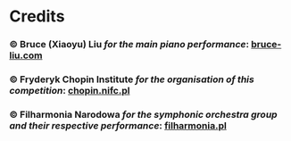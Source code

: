 # Credits

### © Bruce (Xiaoyu) Liu *for the main piano performance*: [bruce-liu.com](https://https://bruce-liu.com/)

### © Fryderyk Chopin Institute *for the organisation of this competition*: [chopin.nifc.pl](https://chopin.nifc.pl/pl)

### © Filharmonia Narodowa *for the symphonic orchestra group and their respective performance*: [filharmonia.pl](https://filharmonia.pl/en)


